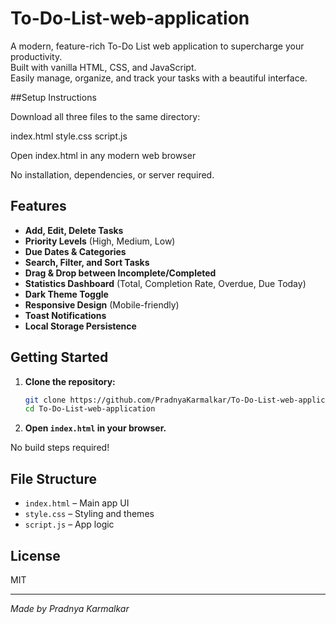 # To-Do-List-web-application



A modern, feature-rich To-Do List web application to supercharge your productivity.  
Built with vanilla HTML, CSS, and JavaScript.  
Easily manage, organize, and track your tasks with a beautiful interface.

##Setup Instructions

Download all three files to the same directory:

index.html
style.css
script.js


Open index.html in any modern web browser

No installation, dependencies, or server required.

## Features

- **Add, Edit, Delete Tasks**  
- **Priority Levels** (High, Medium, Low)
- **Due Dates & Categories**
- **Search, Filter, and Sort Tasks**
- **Drag & Drop between Incomplete/Completed**
- **Statistics Dashboard** (Total, Completion Rate, Overdue, Due Today)
- **Dark Theme Toggle**
- **Responsive Design** (Mobile-friendly)
- **Toast Notifications**
- **Local Storage Persistence** 

## Getting Started

1. **Clone the repository:**
   ```sh
   git clone https://github.com/PradnyaKarmalkar/To-Do-List-web-application.git
   cd To-Do-List-web-application
   ```

2. **Open `index.html` in your browser.**

No build steps required!

## File Structure

- `index.html` – Main app UI
- `style.css` – Styling and themes
- `script.js` – App logic



## License

MIT

---

*Made by Pradnya Karmalkar*
